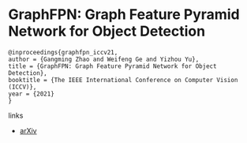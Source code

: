 # GraphFPN: Graph Feature Pyramid Network for Object Detection

```
@inproceedings{graphfpn_iccv21,
author = {Gangming Zhao and Weifeng Ge and Yizhou Yu},
title = {GraphFPN: Graph Feature Pyramid Network for Object Detection},
booktitle = {The IEEE International Conference on Computer Vision (ICCV)},
year = {2021}
}
```

links
- [arXiv](https://arxiv.org/abs/2108.00580)
